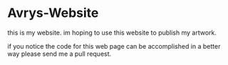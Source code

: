 # Avrys-Website
this is my website.
im hoping to use this website to publish my artwork. 

if you notice the code for this web page can be accomplished in a better way please send me a pull request.
